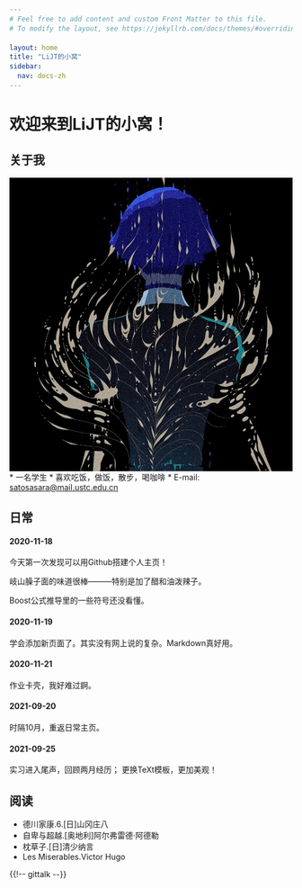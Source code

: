 ```yaml
---
# Feel free to add content and custom Front Matter to this file.
# To modify the layout, see https://jekyllrb.com/docs/themes/#overriding-theme-defaults

layout: home
title: "LiJT的小窝"
sidebar:
  nav: docs-zh
---
```

# 欢迎来到LiJT的小窝！

## 关于我
<img class="image image--sm" src="./title.jpg" align="right"/>
* 一名学生
* 喜欢吃饭，做饭，散步，喝咖啡
* E-mail: <a href="mailto:satosasara@mail.ustc.edu.cn"> satosasara@mail.ustc.edu.cn </a>


## 日常
#### 2020-11-18
今天第一次发现可以用Github搭建个人主页！

岐山臊子面的味道很棒———特别是加了醋和油泼辣子。

Boost公式推导里的一些符号还没看懂。

#### 2020-11-19
学会添加新页面了。其实没有网上说的复杂。Markdown真好用。

#### 2020-11-21
作业卡壳，我好难过錒。

#### 2021-09-20
时隔10月，重返日常主页。

#### 2021-09-25
实习进入尾声，回顾两月经历；
更换TeXt模板，更加美观！

## 阅读
* 德川家康.6.[日]山冈庄八
* 自卑与超越.[奥地利]阿尔弗雷德·阿德勒
* 枕草子.[日]清少纳言
* Les Miserables.Victor Hugo

<section class="post-full-comments">
    {{!-- gittalk --}}
    <link rel="stylesheet" href="https://cdn.jsdelivr.net/npm/gitalk@1/dist/gitalk.css">
    <script src="https://cdn.jsdelivr.net/npm/gitalk@1/dist/gitalk.min.js"></script>
    <div id="gitalk-container"></div>
    <script>
        var gitalk = new Gitalk({
            clientID: 'e1bbf465a324641f76ce',
            clientSecret: 'f73c0bc3c19755d1c0d886c0d8791cad24509c9a',
            repo: 'LiJT-Daily-Comments',
            owner: 'CSLiJT',
            admin: ['CSLiJT'], //这里可以填写具有写权限的用户名列表，用来初始化Issues的
            id: '{{comment_id}}',
            distractionFreeMode: false // Facebook-like distraction free mode
        });
        gitalk.render('gitalk-container');
    </script>
</section>

